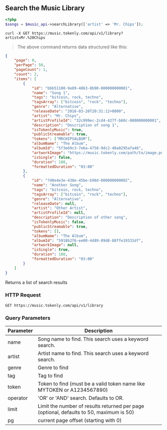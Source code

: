 ## Search the Music Library

```php
<?php
$songs = $music_api->searchLibrary(['artist' => 'Mr. Chips']);
```

```shell
curl -X GET https://music.tokenly.com/api/v1/library?artist=Mr.%20Chips
```

> The above command returns data structured like this:

```json
{
    "page": 0,
    "perPage": 50,
    "pageCount": 1,
    "count": 2,
    "items": [
        {
            "id": "bbb51108-9e89-4863-8b90-000000000001",
            "name": "Song 1",
            "tags": "bitcoin, rock, techno",
            "tagsArray": ["bitcoin", "rock", "techno"],
            "genre": "Alternative",
            "releaseDate": "2016-03-26T20:31:12+0000",
            "artist": "Mr. Chips",
            "artistProfileId": "32c999ec-2cd4-427f-b60c-000000000001",
            "description": "Description of song 1",
            "isTokenlyMusic": true,
            "publicStreamable": true,
            "tokens": ["MRCHIPSALBUM"],
            "albumName": "The Album",
            "albumId": "5f3e69c3-7e6a-4758-9dc2-40a0295afa46",
            "artworkImage": "https://music.tokenly.com/path/to/image.png",
            "isSingle": false,
            "duration": 180,
            "formattedDuration": "03:00"
        },
        {
            "id": "740e4e3e-438e-45be-b98d-000000000002",
            "name": "Another Song",
            "tags": "bitcoin, rock, techno",
            "tagsArray": ["bitcoin", "rock", "techno"],
            "genre": "Alternative",
            "releaseDate": null,
            "artist": "Other Artist",
            "artistProfileId": null,
            "description": "Description of other song",
            "isTokenlyMusic": false,
            "publicStreamable": true,
            "tokens": [],
            "albumName": "The Album",
            "albumId": "5918b2f6-ee00-4d89-89d8-88ffe19331df",
            "artworkImage": null,
            "isSingle": true,
            "duration": 180,
            "formattedDuration": "03:00"
        }
    ]
}

```

Returns a list of search results

### HTTP Request

`GET https://music.tokenly.com/api/v1/library`


### Query Parameters

Parameter | Description
--------- | -----------
name      | Song name to find. This search uses a keyword search.
artist    | Artist name to find. This search uses a keyword search.
genre     | Genre to find
tag       | Tag to find
token     | Token to find (must be a valid token name like MYTOKEN or A1234567890)
operator  | 'OR' or 'AND' search.  Defaults to OR.
limit     | Limit the number of results returned per page (optional, defaults to 50, maximum is 50)
pg        | current page offset (starting with 0)


